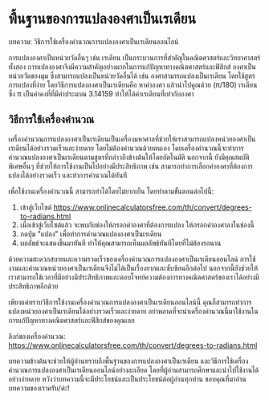 พื้นฐานของการแปลงองศาเป็นเรเดียน
================================

บทความ: วิธีการใช้เครื่องคำนวณการแปลงองศาเป็นเรเดียนออนไลน์

การแปลงองศาเป็นหน่วยวัดอื่นๆ เช่น เรเดียน เป็นกระบวนการที่สำคัญในคณิตศาสตร์และวิทยาศาสตร์ทั้งสอง การแปลงองศาจึงมีความสำคัญอย่างมากในการแก้ปัญหาทางคณิตศาสตร์และฟิสิกส์ องศาเป็นหน่วยวัดของมุม ซึ่งสามารถแปลงเป็นหน่วยวัดอื่นได้ เช่น องศาสามารถแปลงเป็นเรเดียน โดยใช้สูตรการแปลงที่ง่าย โดยวิธีการแปลงองศาเป็นเรเดียนคือ หาค่าองศา แล้วนำไปคูณด้วย (π/180) เรเดียน ซึ่ง π เป็นค่าคงที่ที่มีค่าประมาณ 3.14159 ทำให้ได้ค่าเรเดียนที่เท่ากับองศา

วิธีการใช้เครื่องคำนวณ
----------------------

เครื่องคำนวณการแปลงองศาเป็นเรเดียนเป็นเครื่องมหาศาลที่ช่วยให้เราสามารถแปลงหน่วยองศาเป็นเรเดียนได้อย่างรวดเร็วและง่ายดาย โดยไม่ต้องคำนวณด้วยตนเอง โดยเครื่องคำนวณนี้จะทำการคำนวณแปลงองศาเป็นเรเดียนตามสูตรที่กล่าวถึงข้างต้นให้โดยอัตโนมัติ นอกจากนี้ ยังมีคุณสมบัติพิเศษอื่นๆ ที่ช่วยให้การใช้งานเป็นไปอย่างมีประสิทธิภาพ เช่น สามารถทำการเลือกค่าองศาที่ต้องการแปลงได้อย่างรวดเร็ว และทำการคำนวณได้ทันที

เพื่อใช้งานเครื่องคำนวณนี้ สามารถทำได้โดยไม่ยากเย็น โดยทำตามขั้นตอนต่อไปนี้:

1. เข้าสู่เว็บไซต์ <https://www.onlinecalculatorsfree.com/th/convert/degrees-to-radians.html>
2. เมื่อเข้าสู่เว็บไซต์แล้ว จะพบกับช่องให้กรอกค่าองศาที่ต้องการแปลง ให้กรอกค่าองศาลงในช่องนี้
3. กดปุ่ม "แปลง" เพื่อทำการคำนวณแปลงองศาเป็นเรเดียน
4. ผลลัพธ์จะแสดงขึ้นมาทันที ทำให้คุณสามารถเห็นผลลัพธ์ทันทีโดยที่ไม่ต้องรอนาน

ด้วยความสะดวกสบายและความรวดเร็วของเครื่องคำนวณการแปลงองศาเป็นเรเดียนออนไลน์ การใช้งานและคำนวณหน่วยองศาเป็นเรเดียนจึงไม่ได้เป็นเรื่องยากและซับซ้อนอีกต่อไป นอกจากนี้ยังช่วยให้เราสามารถใช้เวลาที่มีอย่างมีประสิทธิภาพและตอบโจทย์ความต้องการทางคณิตศาสตร์ของเราได้อย่างมีประสิทธิภาพอีกด้วย

เพียงแค่ทราบวิธีการใช้งานเครื่องคำนวณการแปลงองศาเป็นเรเดียนออนไลน์นี้ คุณก็สามารถทำการแปลงหน่วยองศาเป็นเรเดียนได้อย่างรวดเร็วและง่ายดาย อย่าพลาดที่จะนำเครื่องคำนวณนี้มาใช้งานในการแก้ปัญหาทางคณิตศาสตร์และฟิสิกส์ของคุณเลย

ลิงก์ของเครื่องคำนวณ: <https://www.onlinecalculatorsfree.com/th/convert/degrees-to-radians.html>

บทความข้างต้นจะช่วยให้ผู้อ่านทราบถึงพื้นฐานของการแปลงองศาเป็นเรเดียน และวิธีการใช้เครื่องคำนวณการแปลงองศาเป็นเรเดียนออนไลน์อย่างละเอียด โดยที่ผู้อ่านสามารถศึกษาและนำไปใช้งานได้อย่างง่ายดาย หวังว่าบทความนี้จะมีประโยชน์และเป็นประโยชน์ต่อผู้อ่านทุกท่าน ขอบคุณที่มาอ่านบทความของเราครับ/ค่ะ!